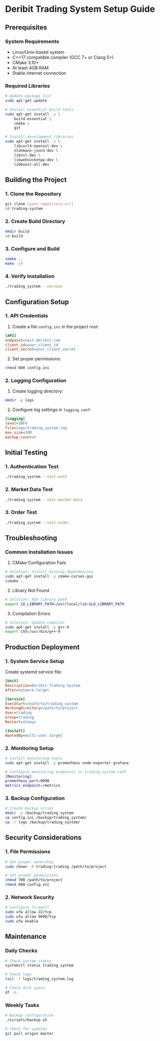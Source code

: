 # Deribit Trading System Setup Guide

## Prerequisites

### System Requirements
- Linux/Unix-based system
- C++17 compatible compiler (GCC 7+ or Clang 5+)
- CMake 3.10+
- At least 4GB RAM
- Stable internet connection

### Required Libraries
```bash
# Update package list
sudo apt-get update

# Install essential build tools
sudo apt-get install -y \
    build-essential \
    cmake \
    git

# Install development libraries
sudo apt-get install -y \
    libcurl4-openssl-dev \
    nlohmann-json3-dev \
    libssl-dev \
    libwebsocketpp-dev \
    libboost-all-dev
```

## Building the Project

### 1. Clone the Repository
```bash
git clone [your-repository-url]
cd trading-system
```

### 2. Create Build Directory
```bash
mkdir build
cd build
```

### 3. Configure and Build
```bash
cmake ..
make -j4
```

### 4. Verify Installation
```bash
./trading_system --version
```

## Configuration Setup

### 1. API Credentials
1. Create a file `config.ini` in the project root:
```ini
[API]
endpoint=test.deribit.com
client_id=your_client_id
client_secret=your_client_secret
```

2. Set proper permissions:
```bash
chmod 600 config.ini
```

### 2. Logging Configuration
1. Create logging directory:
```bash
mkdir -p logs
```

2. Configure log settings in `logging.conf`:
```ini
[Logging]
level=INFO
file=logs/trading_system.log
max_size=10M
backup_count=5
```

## Initial Testing

### 1. Authentication Test
```bash
./trading_system --test-auth
```

### 2. Market Data Test
```bash
./trading_system --test-market-data
```

### 3. Order Test
```bash
./trading_system --test-order
```

## Troubleshooting

### Common Installation Issues

1. CMake Configuration Fails
```bash
# Solution: Install missing dependencies
sudo apt-get install -y cmake-curses-gui
ccmake ..
```

2. Library Not Found
```bash
# Solution: Add library path
export LD_LIBRARY_PATH=/usr/local/lib:$LD_LIBRARY_PATH
```

3. Compilation Errors
```bash
# Solution: Update compiler
sudo apt-get install -y g++-9
export CXX=/usr/bin/g++-9
```

## Production Deployment

### 1. System Service Setup
Create systemd service file:
```ini
[Unit]
Description=Deribit Trading System
After=network.target

[Service]
ExecStart=/path/to/trading_system
WorkingDirectory=/path/to/project
User=trading
Group=trading
Restart=always

[Install]
WantedBy=multi-user.target
```

### 2. Monitoring Setup
```bash
# Install monitoring tools
sudo apt-get install -y prometheus node-exporter grafana

# Configure monitoring endpoints in trading_system.conf
[Monitoring]
prometheus_port=9090
metrics_endpoint=/metrics
```

### 3. Backup Configuration
```bash
# Create backup script
mkdir -p /backup/trading_system
cp config.ini /backup/trading_system/
cp -r logs /backup/trading_system/
```

## Security Considerations

### 1. File Permissions
```bash
# Set proper ownership
sudo chown -R trading:trading /path/to/project

# Set proper permissions
chmod 700 /path/to/project
chmod 600 config.ini
```

### 2. Network Security
```bash
# Configure firewall
sudo ufw allow 22/tcp
sudo ufw allow 9090/tcp
sudo ufw enable
```

## Maintenance

### Daily Checks
```bash
# Check system status
systemctl status trading_system

# Check logs
tail -f logs/trading_system.log

# Check disk space
df -h
```

### Weekly Tasks
```bash
# Backup configuration
./scripts/backup.sh

# Check for updates
git pull origin master
```